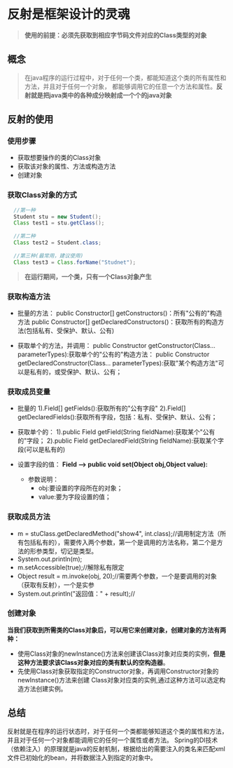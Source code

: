 # 反射是框架设计的灵魂
> **使用的前提：必须先获取到相应字节码文件对应的Class类型的对象**

## 概念
> 在java程序的运行过程中，对于任何一个类，都能知道这个类的所有属性和方法，并且对于任何一个对象，
都能够调用它的任意一个方法和属性。**反射就是把java类中的各种成分映射成一个个的java对象**

## 反射的使用
### 使用步骤
* 获取想要操作的类的Class对象
* 获取该对象的属性、方法或构造方法
* 创建对象

### 获取Class对象的方式
```java
  //第一种
  Student stu = new Student();
  Class test1 = stu.getClass();
  
  //第二种
  Class test2 = Student.class;
  
  //第三种(最常用，建议使用)
  Class test3 = Class.forName("Studnet");
```
> **在运行期间，一个类，只有一个Class对象产生**

### 获取构造方法
* 批量的方法：
      public Constructor[] getConstructors()：所有"公有的"构造方法
      public Constructor[] getDeclaredConstructors()：获取所有的构造方法(包括私有、受保护、默认、公有)
     
* 获取单个的方法，并调用：
      public Constructor getConstructor(Class... parameterTypes):获取单个的"公有的"构造方法：
      public Constructor getDeclaredConstructor(Class... parameterTypes):获取"某个构造方法"可以是私有的，或受保护、默认、公有；

### 获取成员变量
* 批量的
 		1).Field[] getFields():获取所有的"公有字段"
  	2).Field[] getDeclaredFields():获取所有字段，包括：私有、受保护、默认、公有；
* 获取单个的：
  	1).public Field getField(String fieldName):获取某个"公有的"字段；
		2).public Field getDeclaredField(String fieldName):获取某个字段(可以是私有的)
  
* 设置字段的值：
**Field --> public void set(Object obj,Object value):**
  * 参数说明：
    * obj:要设置的字段所在的对象；
  	* value:要为字段设置的值；
    
### 获取成员方法
* m = stuClass.getDeclaredMethod("show4", int.class);//调用制定方法（所有包括私有的），需要传入两个参数，第一个是调用的方法名称，第二个是方法的形参类型，切记是类型。
* System.out.println(m);
* m.setAccessible(true);//解除私有限定
* Object result = m.invoke(obj, 20);//需要两个参数，一个是要调用的对象（获取有反射），一个是实参
* System.out.println("返回值：" + result);//

### 创建对象
**当我们获取到所需类的Class对象后，可以用它来创建对象，创建对象的方法有两种：**

* 使用Class对象的newInstance()方法来创建该Class对象对应类的实例，**但是这种方法要求该Class对象对应的类有默认的空构造器**。
* 先使用Class对象获取指定的Constructor对象，再调用Constructor对象的newInstance()方法来创建 Class对象对应类的实例,通过这种方法可以选定构造方法创建实例。

## 总结
反射就是在程序的运行状态时，对于任何一个类都能够知道这个类的属性和方法，并且对于任何一个对象都能调用它的任何一个属性或者方法。
Spring的DI技术（依赖注入）的原理就是java的反射机制，根据给出的需要注入的类名来匹配xml文件已初始化的bean，并将数据注入到指定的对象中。
